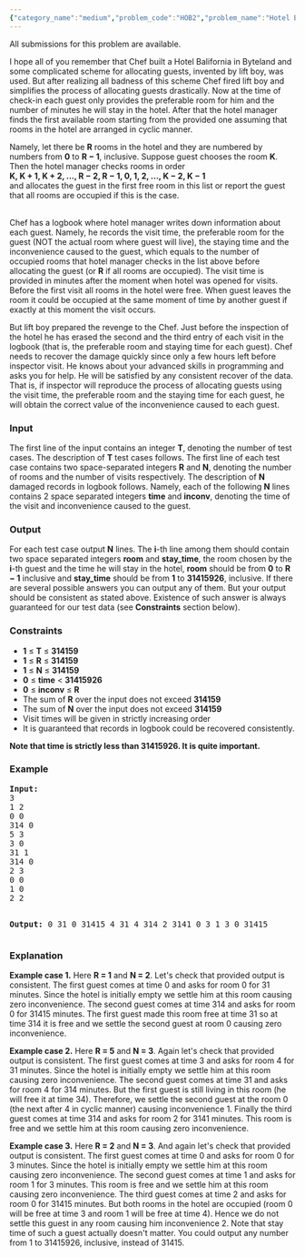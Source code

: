 ```yaml
---
{"category_name":"medium","problem_code":"HOB2","problem_name":"Hotel Balifornia 2","languages_supported":{"0":"C","1":"CPP 4.9.2","2":"CPP14","3":"JAVA"},"max_timelimit":1,"source_sizelimit":50000,"problem_author":"anton_lunyov","problem_tester":"laycurse","date_added":"14-02-2013","tags":{"0":"anton_lunyov","1":"cook31","2":"easy","3":"greedy"},"editorial_url":"http://discuss.codechef.com/problems/HOB2","time":{"view_start_date":1361126701,"submit_start_date":1361126701,"visible_start_date":1361126539,"end_date":1735669800},"layout":"problem"}
---
```

<span class="solution-visible-txt">All submissions for this problem are available.</span><p>I hope all of you remember that Chef built a Hotel Balifornia in Byteland and some complicated scheme for allocating guests, invented by lift boy, was used. But after realizing all badness of this scheme Chef fired lift boy and simplifies the process of allocating guests drastically. Now at the time of check-in each guest only provides the preferable room for him and the number of minutes he will stay in the hotel. After that the hotel manager finds the first available room starting from the provided one assuming that rooms in the hotel are arranged in cyclic manner.</p>
<p>Namely, let there be <b>R</b> rooms in the hotel and they are numbered by numbers from <b>0</b> to <b>R − 1</b>, inclusive. Suppose guest chooses the room <b>K</b>. Then the hotel manager checks rooms in order<br/><b>K, K + 1, K + 2, ..., R − 2, R − 1, 0, 1, 2, ..., K − 2, K − 1</b><br/> and allocates the guest in the first free room in this list or report the guest that all rooms are occupied if this is the case.</br/></br/></p>
<p>Chef has a logbook where hotel manager writes down information about each guest. Namely, he records the visit time, the preferable room for the guest (NOT the actual room where guest will live), the staying time and the inconvenience caused to the guest, which equals to the number of occupied rooms that hotel manager checks in the list above before allocating the guest (or <b>R</b> if all rooms are occupied). The visit time is provided in minutes after the moment when hotel was opened for visits. Before the first visit all rooms in the hotel were free. When guest leaves the room it could be occupied at the same moment of time by another guest if exactly at this moment the visit occurs.</p>
<p>But lift boy prepared the revenge to the Chef. Just before the inspection of the hotel he has erased the second and the third entry of each visit in the logbook (that is, the preferable room and staying time for each guest). Chef needs to recover the damage quickly since only a few hours left before inspector visit. He knows about your advanced skills in programming and asks you for help. He will be satisfied by any consistent recover of the data. That is, if inspector will reproduce the process of allocating guests using the visit time, the preferable room and the staying time for each guest, he will obtain the correct value of the inconvenience caused to each guest.</p>
<h3>Input</h3>
<p>The first line of the input contains an integer <b>T</b>, denoting the number of test cases. The description of <b>T</b> test cases follows. The first line of each test case contains two space-separated integers <b>R</b> and <b>N</b>, denoting the number of rooms and the number of visits respectively. The description of <b>N</b> damaged records in logbook follows. Namely, each of the following <b>N</b> lines contains 2 space separated integers <b>time</b> and <b>inconv</b>, denoting the time of the visit and inconvenience caused to the guest.</p>
<h3>Output</h3>
<p>For each test case output <b>N</b> lines. The <b>i</b>-th line among them should contain two space separated integers <b>room</b> and <b>stay_time</b>, the room chosen by the <b>i</b>-th guest and the time he will stay in the hotel, <b>room</b> should be from <b>0</b> to <b>R − 1</b> inclusive and <b>stay_time</b> should be from <b>1</b> to <b>31415926</b>, inclusive. If there are several possible answers you can output any of them. But your output should be consistent as stated above. Existence of such answer is always guaranteed for our test data (see <b>Constraints</b> section below).</p>
<h3>Constraints</h3>
<p>
<ul>
<li><b>1</b> ≤ <b>T</b> ≤ <b>314159</b></li>
<li><b>1</b> ≤ <b>R</b> ≤ <b>314159</b></li>
<li><b>1</b> ≤ <b>N</b> ≤ <b>314159</b></li>
<li><b>0</b> ≤ <b>time</b> &lt; <b>31415926</b></li>
<li><b>0</b> ≤ <b>inconv</b> ≤ <b>R</b></li>
<li>The sum of <b>R</b> over the input does not exceed <b>314159</b></li>
<li>The sum of <b>N</b> over the input does not exceed <b>314159</b></li>
<li>Visit times will be given in strictly increasing order</li>
<li>It is guaranteed that records in logbook could be recovered consistently.</li>
</ul>
</p>
<p><b>Note that <b>time</b> is strictly less than <b>31415926</b>. It is quite important.</b></p>
<h3>Example</h3>
<pre>
<b>Input:</b>
3
1 2
0 0
314 0
5 3
3 0
31 1
314 0
2 3
0 0
1 0
2 2

<b>Output:</b>
0 31
0 31415
4 31
4 314
2 3141
0 3
1 3
0 31415
</pre><h3>Explanation</h3>
<p><b>Example case 1.</b> Here <b>R = 1</b> and <b>N = 2</b>. Let's check that provided output is consistent. The first guest comes at time 0 and asks for room 0 for 31 minutes. Since the hotel is initially empty we settle him at this room causing zero inconvenience. The second guest comes at time 314 and asks for room 0 for 31415 minutes. The first guest made this room free at time 31 so at time 314 it is free and we settle the second guest at room 0 causing zero inconvenience.</p>
<p><b>Example case 2.</b> Here <b>R = 5</b> and <b>N = 3</b>. Again let's check that provided output is consistent. The first guest comes at time 3 and asks for room 4 for 31 minutes. Since the hotel is initially empty we settle him at this room causing zero inconvenience. The second guest comes at time 31 and asks for room 4 for 314 minutes. But the first guest is still living in this room (he will free it at time 34). Therefore, we settle the second guest at the room 0 (the next after 4 in cyclic manner) causing inconvenience 1. Finally the third guest comes at time 314 and asks for room 2 for 3141 minutes. This room is free and we settle him at this room causing zero inconvenience.</p>
<p><b>Example case 3.</b> Here <b>R = 2</b> and <b>N = 3</b>. And again let's check that provided output is consistent. The first guest comes at time 0 and asks for room 0 for 3 minutes. Since the hotel is initially empty we settle him at this room causing zero inconvenience. The second guest comes at time 1 and asks for room 1 for 3 minutes. This room is free and we settle him at this room causing zero inconvenience. The third guest comes at time 2 and asks for room 0 for 31415 minutes. But both rooms in the hotel are occupied (room 0 will be free at time 3 and room 1 will be free at time 4). Hence we do not settle this guest in any room causing him inconvenience 2. Note that stay time of such a guest actually doesn't matter. You could output any number from 1 to 31415926, inclusive, instead of 31415.</p>
